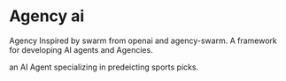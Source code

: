 # Agency ai
Agency Inspired by swarm from openai and agency-swarm. A framework for developing AI agents and Agencies.

an AI Agent specializing in predeicting sports picks.
